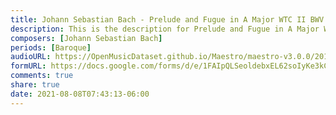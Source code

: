 ```yaml
---
title: Johann Sebastian Bach - Prelude and Fugue in A Major WTC II BWV 888 (1)
description: This is the description for Prelude and Fugue in A Major WTC II BWV 888 by Johann Sebastian Bach
composers: [Johann Sebastian Bach]
periods: [Baroque]
audioURL: https://OpenMusicDataset.github.io/Maestro/maestro-v3.0.0/2015/MIDI-Unprocessed_R1_D2-13-20_mid--AUDIO-from_mp3_13_R1_2015_wav--1.midi
formURL: https://docs.google.com/forms/d/e/1FAIpQLSeoldebxEL62soIyKe3kCCwX4qaujtIsRyPNdeXbuuzBlZzdA/viewform
comments: true
share: true
date: 2021-08-08T07:43:13-06:00
---
```


